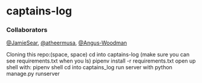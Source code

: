 # captains-log

### Collaborators
[@JamieSear](https://github.com/JamieSear), [@atheermusa](https://github.com/atheermusa), [@Angus-Woodman](https://github.com/Angus-Woodman)

Cloning this repo:(space, space)
cd into captains-log (make sure you can see requirements.txt when you ls) 
pipenv install -r requirements.txt
open up shell with: pipenv shell
cd into captains_log
run server with python manage.py runserver
